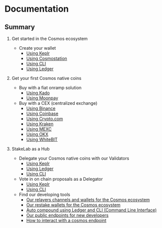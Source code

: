 # Documentation
## Summary
1. Get started in the Cosmos ecosystem
   - Create your wallet
     - [Using Keplr](https://github.com/StakeLab-Hub/Documentation/tree/main/Wallets/Keplr)
     - [Using Cosmostation](https://github.com/StakeLab-Hub/Documentation/tree/main/Wallets/Cosmostation)
     - [Using CLI](https://github.com/StakeLab-Hub/Documentation/tree/main/Wallets/CLI)
     - [Using Ledger](https://github.com/StakeLab-Hub/Documentation/tree/main/Wallets/Ledger)
     
2. Get your first Cosmos native coins
   - Buy with a fiat onramp solution
     - [Using Kado](https://github.com/StakeLab-Hub/Documentation/tree/main/Onramp/Kado)
     - [Using Moonpay](https://github.com/StakeLab-Hub/Documentation/tree/main/Onramp/Moonpay)
   - Buy with a CEX (centralized exchange)
     - [Using Binance](https://github.com/StakeLab-Hub/Documentation/tree/main/CEX/Binance)
     - [Using Coinbase](https://github.com/StakeLab-Hub/Documentation/tree/main/CEX/Coinbase)
     - [Using Crypto.com](https://github.com/StakeLab-Hub/Documentation/tree/main/CEX/Crypto.com)
     - [Using Kraken](https://github.com/StakeLab-Hub/Documentation/tree/main/CEX/Kraken)
     - [Using MEXC](https://github.com/StakeLab-Hub/Documentation/tree/main/CEX/MEXC)
     - [Using OKX](https://github.com/StakeLab-Hub/Documentation/tree/main/CEX/OKX)
     - [Using WhiteBIT](https://github.com/StakeLab-Hub/Documentation/tree/main/CEX/WhiteBIT)

3. StakeLab as a Hub
   - Delegate your Cosmos native coins with our Validators
     - [Using Keplr](https://github.com/StakeLab-Hub/Documentation/tree/main/Delegate/Keplr)
     - [Using Ledger](https://github.com/StakeLab-Hub/Documentation/tree/main/Delegate/Ledger)
     - [Using CLI](https://github.com/StakeLab-Hub/Documentation/tree/main/Delegate/CLI)
   - Vote in on chain proposals as a Delegator
     - [Using Keplr](https://github.com/StakeLab-Hub/Documentation/tree/main/Vote/Keplr)
     - [Using CLI](https://github.com/StakeLab-Hub/Documentation/tree/main/Vote/CLI)
   - Find our developing tools
     - [Our relayers channels and wallets for the Cosmos ecosystem](https://github.com/StakeLab-Hub/StakeLab/blob/main/Relayers/README.md)
     - [Our restake wallets for the Cosmos ecosystem](https://github.com/StakeLab-Hub/StakeLab/blob/main/Restakek/README.md)
     - [Auto compound using Ledger and CLI (Command Line Interface)](https://github.com/StakeLab-Hub/StakeLab/blob/main/Restake/Authz%20with%20Ledger/README.md)
     - [Our public endpoints for new developers](https://github.com/StakeLab-Hub/StakeLab/blob/main/Public%20endpoints/README.md)
     - [How to interact with a cosmos endpoint](https://github.com/StakeLab-Hub/StakeLab/blob/main/Interact%20with%20a%20node/README.md)
